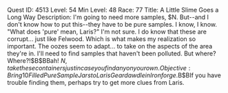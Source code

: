 Quest ID: 4513
Level: 54
Min Level: 48
Race: 77
Title: A Little Slime Goes a Long Way
Description: I'm going to need more samples, $N. But--and I don't know how to put this--they have to be pure samples. I know, I know. "What does 'pure' mean, Laris?" I'm not sure. I do know that these are corrupt... just like Felwood. Which is what makes my realization so important. The oozes seem to adapt... to take on the aspects of the area they're in. I'll need to find samples that haven't been polluted. But where? Where?!$B$BBah! $N, take these containers just in case you find any on your own.
Objective: Bring 10 Filled Pure Sample Jars to Laris Geardawdle in Ironforge.$B$BIf you have trouble finding them, perhaps try to get more clues from Laris.
